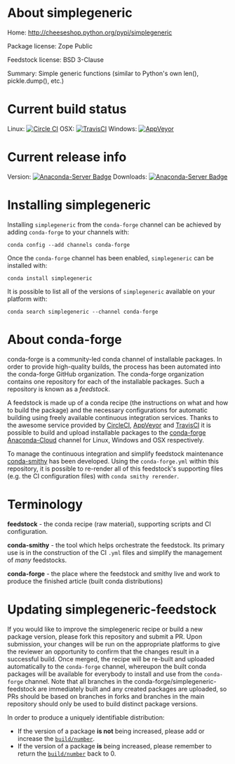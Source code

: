 About simplegeneric
===================

Home: http://cheeseshop.python.org/pypi/simplegeneric

Package license: Zope Public

Feedstock license: BSD 3-Clause

Summary: Simple generic functions (similar to Python's own len(), pickle.dump(), etc.)



Current build status
====================

Linux: [![Circle CI](https://circleci.com/gh/conda-forge/simplegeneric-feedstock.svg?style=shield)](https://circleci.com/gh/conda-forge/simplegeneric-feedstock)
OSX: [![TravisCI](https://travis-ci.org/conda-forge/simplegeneric-feedstock.svg?branch=master)](https://travis-ci.org/conda-forge/simplegeneric-feedstock)
Windows: [![AppVeyor](https://ci.appveyor.com/api/projects/status/github/conda-forge/simplegeneric-feedstock?svg=True)](https://ci.appveyor.com/project/conda-forge/simplegeneric-feedstock/branch/master)

Current release info
====================
Version: [![Anaconda-Server Badge](https://anaconda.org/conda-forge/simplegeneric/badges/version.svg)](https://anaconda.org/conda-forge/simplegeneric)
Downloads: [![Anaconda-Server Badge](https://anaconda.org/conda-forge/simplegeneric/badges/downloads.svg)](https://anaconda.org/conda-forge/simplegeneric)

Installing simplegeneric
========================

Installing `simplegeneric` from the `conda-forge` channel can be achieved by adding `conda-forge` to your channels with:

```
conda config --add channels conda-forge
```

Once the `conda-forge` channel has been enabled, `simplegeneric` can be installed with:

```
conda install simplegeneric
```

It is possible to list all of the versions of `simplegeneric` available on your platform with:

```
conda search simplegeneric --channel conda-forge
```


About conda-forge
=================

conda-forge is a community-led conda channel of installable packages.
In order to provide high-quality builds, the process has been automated into the
conda-forge GitHub organization. The conda-forge organization contains one repository
for each of the installable packages. Such a repository is known as a *feedstock*.

A feedstock is made up of a conda recipe (the instructions on what and how to build
the package) and the necessary configurations for automatic building using freely
available continuous integration services. Thanks to the awesome service provided by
[CircleCI](https://circleci.com/), [AppVeyor](http://www.appveyor.com/)
and [TravisCI](https://travis-ci.org/) it is possible to build and upload installable
packages to the [conda-forge](https://anaconda.org/conda-forge)
[Anaconda-Cloud](http://docs.anaconda.org/) channel for Linux, Windows and OSX respectively.

To manage the continuous integration and simplify feedstock maintenance
[conda-smithy](http://github.com/conda-forge/conda-smithy) has been developed.
Using the ``conda-forge.yml`` within this repository, it is possible to re-render all of
this feedstock's supporting files (e.g. the CI configuration files) with ``conda smithy rerender``.


Terminology
===========

**feedstock** - the conda recipe (raw material), supporting scripts and CI configuration.

**conda-smithy** - the tool which helps orchestrate the feedstock.
                   Its primary use is in the construction of the CI ``.yml`` files
                   and simplify the management of *many* feedstocks.

**conda-forge** - the place where the feedstock and smithy live and work to
                  produce the finished article (built conda distributions)


Updating simplegeneric-feedstock
================================

If you would like to improve the simplegeneric recipe or build a new
package version, please fork this repository and submit a PR. Upon submission,
your changes will be run on the appropriate platforms to give the reviewer an
opportunity to confirm that the changes result in a successful build. Once
merged, the recipe will be re-built and uploaded automatically to the
`conda-forge` channel, whereupon the built conda packages will be available for
everybody to install and use from the `conda-forge` channel.
Note that all branches in the conda-forge/simplegeneric-feedstock are
immediately built and any created packages are uploaded, so PRs should be based
on branches in forks and branches in the main repository should only be used to
build distinct package versions.

In order to produce a uniquely identifiable distribution:
 * If the version of a package **is not** being increased, please add or increase
   the [``build/number``](http://conda.pydata.org/docs/building/meta-yaml.html#build-number-and-string).
 * If the version of a package **is** being increased, please remember to return
   the [``build/number``](http://conda.pydata.org/docs/building/meta-yaml.html#build-number-and-string)
   back to 0.
